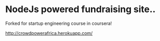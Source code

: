 NodeJs powered fundraising site.. 
==============
Forked for startup engineering course in coursera!

http://crowdpowerafrica.herokuapp.com/
